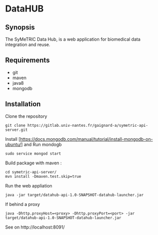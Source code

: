 # DataHUB

## Synopsis
The SyMeTRIC Data Hub, is a web application for biomedical data integration and reuse.

## Requirements
- git
- maven
- java8
- mongodb

## Installation
Clone the repository

    git clone https://gitlab.univ-nantes.fr/gaignard-a/symetric-api-server.git

Install [https://docs.mongodb.com/manual/tutorial/install-mongodb-on-ubuntu/] and Run mondogb 

    sudo service mongod start
    
Build package with maven :

    cd symetric-api-server/
    mvn install -Dmaven.test.skip=true
    
Run the web appliation 

    java -jar target/datahub-api-1.0-SNAPSHOT-datahub-launcher.jar

If behind a proxy 

    java -Dhttp.proxyHost=<proxy> -Dhttp.proxyPort=<port> -jar target/datahub-api-1.0-SNAPSHOT-datahub-launcher.jar
   
See on http://localhost:8091/
